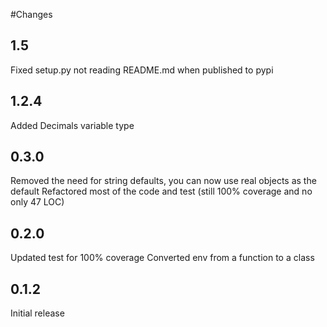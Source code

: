 #Changes

## 1.5
Fixed setup.py not reading README.md when published to pypi

## 1.2.4

Added Decimals variable type

## 0.3.0
Removed the need for string defaults, you can now use real objects as the default
Refactored most of the code and test (still 100% coverage and no only 47 LOC)

## 0.2.0

Updated test for 100% coverage
Converted env from a function to a class

## 0.1.2

Initial release
